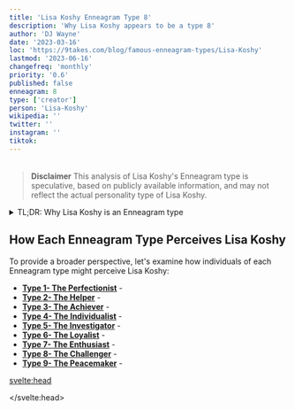 ```yaml
---
title: 'Lisa Koshy Enneagram Type 8'
description: 'Why Lisa Koshy appears to be a type 8'
author: 'DJ Wayne'
date: '2023-03-16'
loc: 'https://9takes.com/blog/famous-enneagram-types/Lisa-Koshy'
lastmod: '2023-06-16'
changefreq: 'monthly'
priority: '0.6'
published: false
enneagram: 8
type: ['creator']
person: 'Lisa-Koshy'
wikipedia: ''
twitter: ''
instagram: ''
tiktok:
---
```


<!-- // notes:  -->
<!-- liza koshy shop -->

<script>
	import  PopCard  from "../../../lib/components/atoms/PopCard.svelte";
</script>
<div
	style="display: flex;
    justify-content: center;
    margin: 1rem 0;
	"
>
	<PopCard
		image={`/types/3s/${'Lisa-Koshy'}.webp`}
		showIcon={false}
		enneagramType=""
		displayText="Lisa Koshy"
		subtext=""
	/>
</div>

> **Disclaimer** This analysis of Lisa Koshy's Enneagram type is speculative, based on publicly available information, and may not reflect the actual personality type of Lisa Koshy.

<details>
<summary class="accordion">TL;DR: Why Lisa Koshy is an Enneagram type</summary>
<div class="panel">
<ul>
<li>
</li>
<li>
</li>
<li>
</li>
<li>
</li>
</ul>
  </div>
</details>

<p class="firstLetter"></p>

## How Each Enneagram Type Perceives Lisa Koshy

To provide a broader perspective, let's examine how individuals of each Enneagram type might perceive Lisa Koshy:

- **[Type 1- The Perfectionist](/blog/enneagram/enneagram-type-1)** -
- **[Type 2- The Helper](/blog/enneagram/enneagram-type-2)** -
- **[Type 3- The Achiever](/blog/enneagram/enneagram-type-3)** -
- **[Type 4- The Individualist](/blog/enneagram/enneagram-type-4)** -
- **[Type 5- The Investigator](/blog/enneagram/enneagram-type-5)** -
- **[Type 6- The Loyalist](/blog/enneagram/enneagram-type-6)** -
- **[Type 7- The Enthusiast](/blog/enneagram/enneagram-type-7)** -
- **[Type 8- The Challenger](/blog/enneagram/enneagram-type-8)** -
- **[Type 9- The Peacemaker](/blog/enneagram/enneagram-type-9)** -

<svelte:head>

<script type="application/ld+json">

</script>

</svelte:head>

<style lang="scss"></style>
